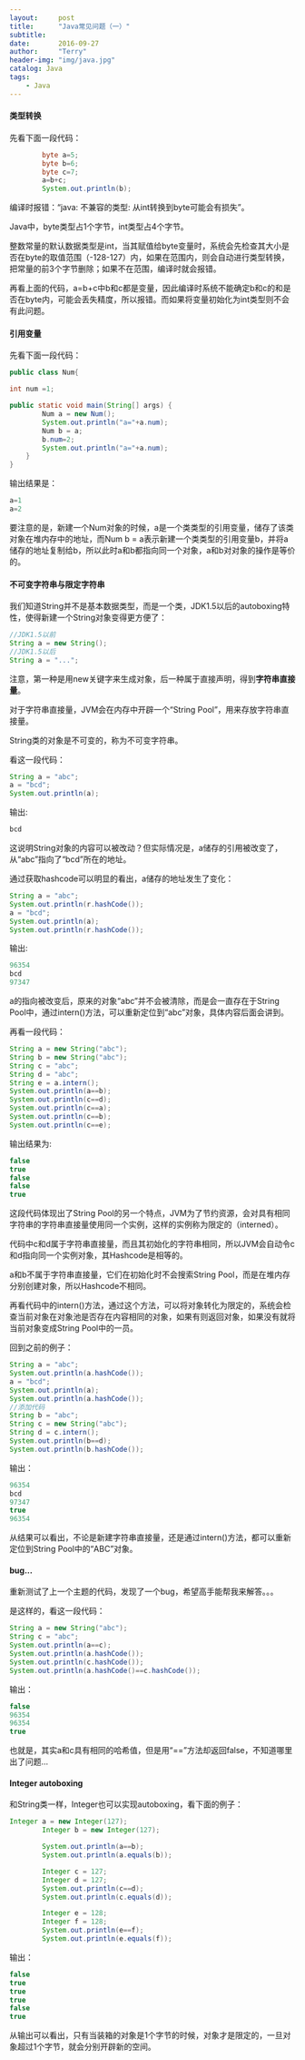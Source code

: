```yaml
---
layout:     post
title:      "Java常见问题（一）"
subtitle:   
date:       2016-09-27
author:     "Terry"
header-img: "img/java.jpg"
catalog: Java
tags:
    - Java
---
```

#### 类型转换
先看下面一段代码：

```java
        byte a=5;
        byte b=6;
        byte c=7;
        a=b+c;
        System.out.println(b);
```
 
编译时报错：“java: 不兼容的类型: 从int转换到byte可能会有损失”。

Java中，byte类型占1个字节，int类型占4个字节。

整数常量的默认数据类型是int，当其赋值给byte变量时，系统会先检查其大小是否在byte的取值范围（-128-127）内，如果在范围内，则会自动进行类型转换，把常量的前3个字节删除；如果不在范围，编译时就会报错。

再看上面的代码，a=b+c中b和c都是变量，因此编译时系统不能确定b和c的和是否在byte内，可能会丢失精度，所以报错。而如果将变量初始化为int类型则不会有此问题。

#### 引用变量
先看下面一段代码：

```java
public class Num{

int num =1;

public static void main(String[] args) {
        Num a = new Num();
        System.out.println("a="+a.num);
        Num b = a;
        b.num=2;
        System.out.println("a="+a.num);
    }
}
```

输出结果是：

```java
a=1
a=2
```

要注意的是，新建一个Num对象的时候，a是一个类类型的引用变量，储存了该类对象在堆内存中的地址，而Num b = a表示新建一个类类型的引用变量b，并将a储存的地址复制给b，所以此时a和b都指向同一个对象，a和b对对象的操作是等价的。

#### 不可变字符串与限定字符串
我们知道String并不是基本数据类型，而是一个类，JDK1.5以后的autoboxing特性，使得新建一个String对象变得更方便了：

```java   
//JDK1.5以前
String a = new String();
//JDK1.5以后
String a = "...";      
```

注意，第一种是用new关键字来生成对象，后一种属于直接声明，得到**字符串直接量**。

对于字符串直接量，JVM会在内存中开辟一个“String Pool”，用来存放字符串直接量。

String类的对象是不可变的，称为不可变字符串。

看这一段代码：

```java
String a = "abc";
a = "bcd";
System.out.println(a);
```

输出:

```java
bcd
```

这说明String对象的内容可以被改动？但实际情况是，a储存的引用被改变了，从“abc”指向了“bcd”所在的地址。

通过获取hashcode可以明显的看出，a储存的地址发生了变化：

```java
String a = "abc";
System.out.println(r.hashCode());
a = "bcd";
System.out.println(a);
System.out.println(r.hashCode());
```

输出:

```java
96354
bcd
97347
```

a的指向被改变后，原来的对象“abc”并不会被清除，而是会一直存在于String Pool中，通过intern()方法，可以重新定位到“abc”对象，具体内容后面会讲到。

再看一段代码：

```java   
String a = new String("abc");
String b = new String("abc");
String c = "abc";
String d = "abc";
String e = a.intern();
System.out.println(a==b);
System.out.println(c==d);
System.out.println(c==a);
System.out.println(c==b);
System.out.println(c==e);
```

输出结果为:

```java
false
true
false
false
true
```

这段代码体现出了String Pool的另一个特点，JVM为了节约资源，会对具有相同字符串的字符串直接量使用同一个实例，这样的实例称为限定的（interned）。

代码中c和d属于字符串直接量，而且其初始化的字符串相同，所以JVM会自动令c和d指向同一个实例对象，其Hashcode是相等的。

a和b不属于字符串直接量，它们在初始化时不会搜索String Pool，而是在堆内存分别创建对象，所以Hashcode不相同。

再看代码中的intern()方法，通过这个方法，可以将对象转化为限定的，系统会检查当前对象在对象池是否存在内容相同的对象，如果有则返回对象，如果没有就将当前对象变成String Pool中的一员。

回到之前的例子：

```java
String a = "abc";
System.out.println(a.hashCode());
a = "bcd";
System.out.println(a);
System.out.println(a.hashCode());
//添加代码
String b = "abc";
String c = new String("abc");
String d = c.intern();
System.out.println(b==d);
System.out.println(b.hashCode());
```

输出：

```java
96354
bcd
97347
true
96354
```

从结果可以看出，不论是新建字符串直接量，还是通过intern()方法，都可以重新定位到String Pool中的“ABC”对象。

#### bug...
重新测试了上一个主题的代码，发现了一个bug，希望高手能帮我来解答。。。

是这样的，看这一段代码：

```java   
String a = new String("abc");
String c = "abc";
System.out.println(a==c);
System.out.println(a.hashCode());
System.out.println(c.hashCode());
System.out.println(a.hashCode()==c.hashCode());
```

输出：

```java
false
96354
96354
true
```

也就是，其实a和c具有相同的哈希值，但是用“==”方法却返回false，不知道哪里出了问题...

#### Integer autoboxing
和String类一样，Integer也可以实现autoboxing，看下面的例子：

```java
Integer a = new Integer(127);
        Integer b = new Integer(127);

        System.out.println(a==b);
        System.out.println(a.equals(b));

        Integer c = 127;
        Integer d = 127;
        System.out.println(c==d);
        System.out.println(c.equals(d));

        Integer e = 128;
        Integer f = 128;
        System.out.println(e==f);
        System.out.println(e.equals(f));
```

输出：

```java
false
true
true
true
false
true
```

从输出可以看出，只有当装箱的对象是1个字节的时候，对象才是限定的，一旦对象超过1个字节，就会分别开辟新的空间。
